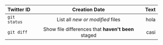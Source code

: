 | Twitter ID | Creation Date | Text |
| :---         |     :---:      |          ---: |
| `git status` | List all *new or modified* files | hola |
| `git diff` | Show file differences that **haven't been** staged | casi |


